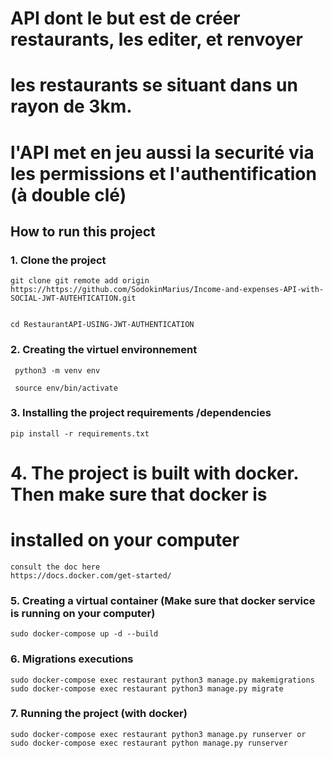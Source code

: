 # API dont le but est de créer restaurants, les editer, et renvoyer
# les restaurants  se situant dans un rayon de 3km.
# l'API met en jeu aussi la securité via les permissions et l'authentification (à double clé) 

## How to run this project
### 1. Clone the project
 ```
 git clone git remote add origin https://https://github.com/SodokinMarius/Income-and-expenses-API-with-SOCIAL-JWT-AUTEHTICATION.git

 
 cd RestaurantAPI-USING-JWT-AUTHENTICATION
 ```

### 2. Creating the  virtuel environnement 
```
 python3 -m venv env

 source env/bin/activate
```

### 3. Installing the project requirements /dependencies
```
pip install -r requirements.txt
```

# 4. The project is built with docker. Then make sure that docker is 
# installed on your computer

```
consult the doc here
https://docs.docker.com/get-started/
```

### 5. Creating a virtual container (Make sure that docker service is running on your computer)
```
sudo docker-compose up -d --build
```

### 6. Migrations executions 
```
sudo docker-compose exec restaurant python3 manage.py makemigrations
sudo docker-compose exec restaurant python3 manage.py migrate
```


### 7. Running the project (with docker)
```
sudo docker-compose exec restaurant python3 manage.py runserver or
sudo docker-compose exec restaurant python manage.py runserver

```

